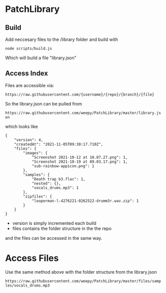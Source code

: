 # PatchLibrary

## Build 

Add neccesary files to the /library folder and build with

`node scripts/build.js`

Which will build a file "library.json"

## Access Index

Files are accessible via: 

`https://raw.githubusercontent.com/{username}/{repo}/{branch}/{file}`


So the library.json can be pulled from 

`https://raw.githubusercontent.com/weepy/PatchLibrary/master/library.json`

which looks like 

```
{
    "version": 4,
    "createdAt": "2021-11-05T09:30:17.710Z",
    "files": {
        "images": {
            "Screenshot 2021-10-12 at 10.07.27.png": 1,
            "Screenshot 2021-10-19 at 09.03.17.png": 1,
            "sub-rainbow-appicon.png": 1
        },
        "samples": {
            "Death trap b3.flac": 1,
            "nested": {},
            "vocals_drums.mp3": 1
        },
        "zipfiles": {
            "looperman-l-4276221-0262522-drumm3r.wav.zip": 1
        }
    }
}
``` 

* version is simply incremented each build
* files contains the folder structure in the the repo 

and the files can be accessed in the same way.

# Access Files

Use the same method above with the folder structure from the library.json

`https://raw.githubusercontent.com/weepy/PatchLibrary/master/files/samples/vocals_drums.mp3`




